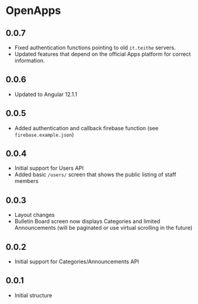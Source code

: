# OpenApps

## 0.0.7

- Fixed authentication functions pointing to old `it.teithe` servers.
- Updated features that depend on the official Apps platform for correct information.

## 0.0.6

- Updated to Angular 12.1.1

## 0.0.5

- Added authentication and callback firebase function (see `firebase.example.json`)

## 0.0.4

- Initial support for Users API
- Added basic `/users/` screen that shows the public listing of staff members

## 0.0.3

- Layout changes
- Bulletin Board screen now displays Categories and limited Announcements (will be paginated or use virtual scrolling in
  the future)

## 0.0.2

- Initial support for Categories/Announcements API

## 0.0.1
- Initial structure
